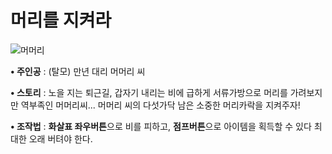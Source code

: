 # 머리를 지켜라

![머머리](https://github.com/YoonStone/ProtectHair/assets/101027984/df83129c-a5ab-4d07-acd1-7fcc375f54ca)

**• 주인공** : (탈모) 만년 대리 머머리 씨

**• 스토리** : 노을 지는 퇴근길, 갑자기 내리는 비에 급하게 서류가방으로 머리를 가려보지만 역부족인 머머리씨...
머머리 씨의 다섯가닥 남은 소중한 머리카락을 지켜주자!

**• 조작법** : **화살표 좌우버튼**으로 비를 피하고, **점프버튼**으로 아이템을 획득할 수 있다 최대한 오래 버텨야 한다.
